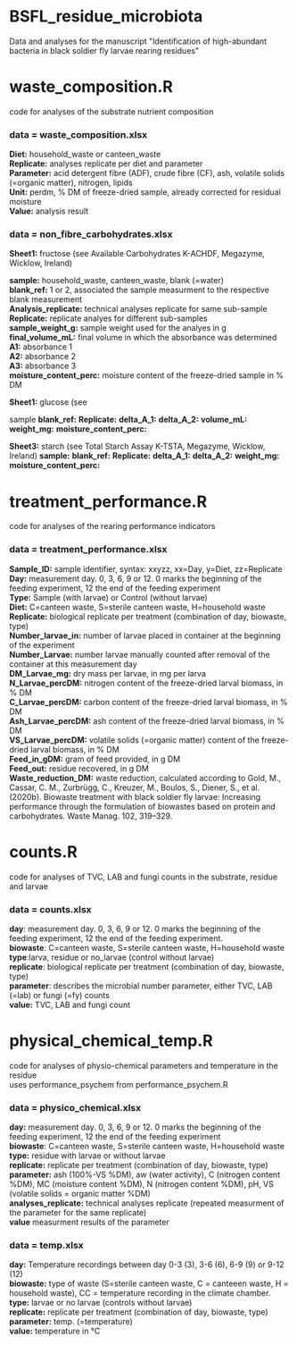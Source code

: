 # BSFL_residue_microbiota
Data and analyses for the manuscript "Identification of high-abundant bacteria in black soldier fly larvae rearing residues"

# waste_composition.R
code for analyses of the substrate nutrient composition

### data = waste_composition.xlsx

**Diet:** household_waste or canteen_waste  
**Replicate:** analyses replicate per diet and parameter  
**Parameter:** acid detergent fibre (ADF), crude fibre (CF), ash, volatile solids (=organic matter), nitrogen, lipids  
**Unit:** perdm, % DM of freeze-dried sample, already corrected for residual moisture  
**Value:** analysis result

### data = non_fibre_carbohydrates.xlsx

**Sheet1:** fructose (see Available Carbohydrates K-ACHDF, Megazyme, Wicklow, Ireland)

**sample:** household_waste, canteen_waste, blank (=water)  
**blank_ref:** 1 or 2, associated the sample measurment to the respective blank measurement  
**Analysis_replicate:** technical analyses replicate for same sub-sample  
**Replicate:** replicate analyes for different sub-samples  
**sample_weight_g:** sample weight used for the analyes in g  
**final_volume_mL:** final volume in which the absorbance was determined  
**A1:** absorbance 1  
**A2:** absorbance 2  
**A3:** absorbance 3  
**moisture_content_perc:** moisture content of the freeze-dried sample in % DM


**Sheet1:** glucose (see 

sample
**blank_ref:**
**Replicate:**
**delta_A_1:**
**delta_A_2:**
**volume_mL:**
**weight_mg:**
**moisture_content_perc:**


**Sheet3:** starch (see Total Starch Assay K-TSTA, Megazyme, Wicklow, Ireland)
**sample:**
**blank_ref:**
**Replicate:**
**delta_A_1:**
**delta_A_2:**
**weight_mg:**
**moisture_content_perc:**
  

# treatment_performance.R
code for analyses of the rearing performance indicators

### data = treatment_performance.xlsx

**Sample_ID:** sample identifier, syntax: xxyzz, xx=Day, y=Diet, zz=Replicate
**Day:** measurement day. 0, 3, 6, 9 or 12. 0 marks the beginning of the feeding experiment, 12 the end of the feeding experiment   
**Type:** Sample (with larvae) or Control (without larvae)  
**Diet:** C=canteen waste, S=sterile canteen waste, H=household waste  
**Replicate:** biological replicate per treatment (combination of day, biowaste, type)  
**Number_larvae_in:** number of larvae placed in container at the beginning of the experiment  
**Number_Larvae:** number larvae manually counted after removal of the container at this measurement day   
**DM_Larvae_mg:** dry mass per larvae, in mg per larva    
**N_Larvae_percDM:** nitrogen content of the freeze-dried larval biomass, in % DM  
**C_Larvae_percDM:** carbon content of the freeze-dried larval biomass, in % DM  
**Ash_Larvae_percDM:** ash content of the freeze-dried larval biomass, in % DM  
**VS_Larvae_percDM:** volatile solids (=organic matter) content of the freeze-dried larval biomass, in % DM  
**Feed_in_gDM:** gram of feed provided, in g DM  
**Feed_out:** residue recovered, in g DM  
**Waste_reduction_DM:** waste reduction, calculated according to Gold, M., Cassar, C. M., Zurbrügg, C., Kreuzer, M., Boulos, S., Diener, S., et al. (2020b). Biowaste treatment with black soldier fly larvae: Increasing performance through the formulation of biowastes based on protein and carbohydrates. Waste Manag. 102, 319–329.  

# counts.R
code for analyses of TVC, LAB and fungi counts in the substrate, residue and larvae

### data = counts.xlsx

**day**: measurement day. 0, 3, 6, 9 or 12. 0 marks the beginning of the feeding experiment, 12 the end of the feeding experiment.  
**biowaste**: C=canteen waste, S=sterile canteen waste, H=household waste  
**type**:larva, residue or no_larvae (control without larvae)  
**replicate**: biological replicate per treatment (combination of day, biowaste, type)  
**parameter**: describes the microbial number parameter, either TVC, LAB (=lab) or fungi (=fy) counts  
**value:** TVC, LAB and fungi count  

# physical_chemical_temp.R
code for analyses of physio-chemical parameters and temperature in the residue  
uses performance_psychem from performance_psychem.R

### data = physico_chemical.xlsx

**day:** measurement day. 0, 3, 6, 9 or 12. 0 marks the beginning of the feeding experiment, 12 the end of the feeding experiment     
**biowaste**: C=canteen waste, S=sterile canteen waste, H=household waste   
**type:** residue with larvae or without larvae  
**replicate:**  replicate per treatment (combination of day, biowaste, type)  
**parameter:** ash (100%-VS %DM), aw (water activity), C (nitrogen content %DM), MC (moisture content %DM), N (nitrogen content %DM), pH, VS (volatile solids = organic matter %DM)  
**analyses_replicate:** technical analyses replicate (repeated measurment of the parameter for the same replicate)  
**value** measurment results of the parameter  

### data = temp.xlsx

**day:** Temperature recordings between day 0-3 (3), 3-6 (6), 6-9 (9) or 9-12 (12)  
**biowaste:** type of waste (S=sterile canteen waste, C = canteeen waste, H = household waste), CC = temperature recording
in the climate chamber.  
**type:** larvae or no larvae (controls without larvae)  
**replicate:** replicate per treatment (combination of day, biowaste, type)  
**parameter:** temp. (=temperature)  
**value:** temperature in °C  
